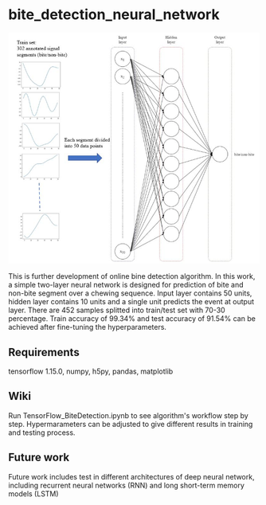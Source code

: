 # bite_detection_neural_network

<p float="center">
  <img src="architecture.JPG" width="800" /> 
</p>

This is further development of online bine detection algorithm. In this work, a simple two-layer neural network is designed for prediction of bite and non-bite segment over a chewing sequence. Input layer contains 50 units, hidden layer contains 10 units and a single unit predicts the event at output layer. There are 452 samples splitted into train/test set with 70-30 percentage. Train accuracy of 99.34% and test accuracy of 91.54% can be achieved after fine-tuning the hyperparameters.

## Requirements
tensorflow 1.15.0,
numpy,
h5py,
pandas,
matplotlib

## Wiki
Run TensorFlow_BiteDetection.ipynb to see algorithm's workflow step by step. Hypermarameters can be adjusted to give different results in training and testing process.

## Future work

Future work includes test in different architectures of deep neural network, including recurrent neural networks (RNN) and long short-term memory models (LSTM)
